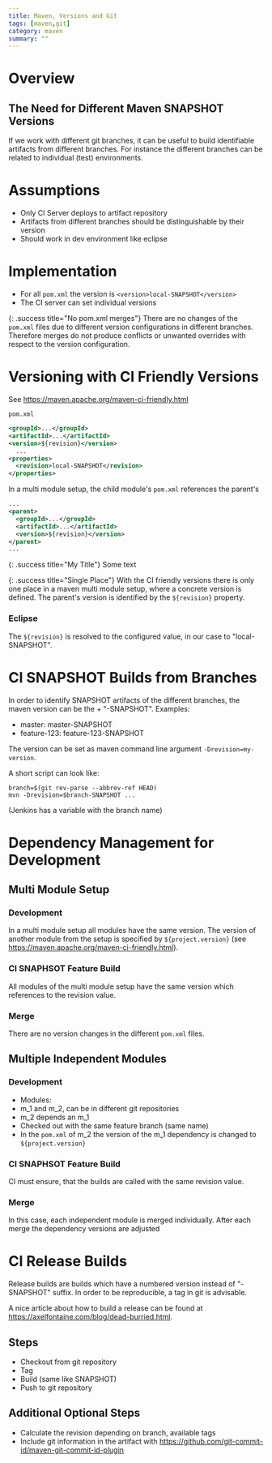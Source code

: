 ```yaml
---
title: Maven, Versions and Git
tags: [maven,git]
category: maven
summary: ""
---
```


# Overview

## The Need for Different Maven SNAPSHOT Versions

If we work with different git branches, it can be useful to build identifiable artifacts from different branches. For instance 
the different branches can be related to individual (test) environments.

# Assumptions

* Only CI Server deploys to artifact repository
* Artifacts from different branches should be distinguishable by their version
* Should work in dev environment like eclipse

# Implementation

* For all `pom.xml` the version is `<version>local-SNAPSHOT</version>`
* The CI server can set individual versions

{: .success title="No pom.xml merges"} 
There are no changes of the `pom.xml` files due to different version configurations 
in different branches. Therefore merges do not produce conflicts or unwanted overrides with respect to the version configuration.

# Versioning with CI Friendly Versions

See <https://maven.apache.org/maven-ci-friendly.html>

`pom.xml`
~~~xml
<groupId>...</groupId>
<artifactId>...</artifactId>
<version>${revision}</version>
  ...
<properties>
  <revision>local-SNAPSHOT</revision>
</properties>
~~~

In a multi module setup, the child module's `pom.xml` references the parent's

~~~xml
...
<parent>
  <groupId>...</groupId>
  <artifactId>...</artifactId>
  <version>${revision}</version>
</parent>
...
~~~

{: .success title="My Title"}
Some text

{: .success title="Single Place"}
With the CI friendly versions there is only one place in a maven multi module setup, where 
a concrete version is defined. The parent's version is identified by the `${revision}` property. 


### Eclipse
The `${revision}` is resolved to the configured value, in our case to "local-SNAPSHOT".

# CI SNAPSHOT Builds from Branches

In order to identify SNAPSHOT artifacts of the different branches, the maven version can be the <name of the branch> + "-SNAPSHOT". 
Examples:

* master: master-SNAPSHOT
* feature-123: feature-123-SNAPSHOT

The version can be set as maven command line argument `-Drevision=my-version`. 

A short script can look like:
~~~
branch=$(git rev-parse --abbrev-ref HEAD)
mvn -Drevision=$branch-SNAPSHOT ...
~~~
(Jenkins has a variable with the branch name)

# Dependency Management for Development

## Multi Module Setup

### Development
In a multi module setup all modules have the same version. The version of another module from the setup is specified by `${project.version}` 
(see <https://maven.apache.org/maven-ci-friendly.html>).

### CI SNAPHSOT Feature Build
All modules of the multi module setup have the same version which references to the revision value. 

### Merge
There are no version changes in the different `pom.xml` files.

## Multiple Independent Modules

### Development


* Modules:
* m_1 and m_2, can be in different git repositories
* m_2 depends an m_1
* Checked out with the same feature branch (same name)
* In the `pom.xml` of m_2 the version of the m_1 dependency is changed to `${project.version}`

### CI SNAPHSOT Feature Build
CI must ensure, that the builds are called with the same revision value.

### Merge
In this case, each independent module is merged individually. After each merge the dependency versions are adjusted

# CI Release Builds

Release builds are builds which have a numbered version instead of "-SNAPSHOT" suffix. In order to be reproducible, a tag 
in git is advisable.

A nice article about how to build a release can be found at <https://axelfontaine.com/blog/dead-burried.html>.

## Steps
* Checkout from git repository
* Tag
* Build (same like SNAPSHOT)
* Push to git repository

## Additional Optional Steps
* Calculate the revision depending on branch, available tags
* Include git information in the artifact with <https://github.com/git-commit-id/maven-git-commit-id-plugin>

